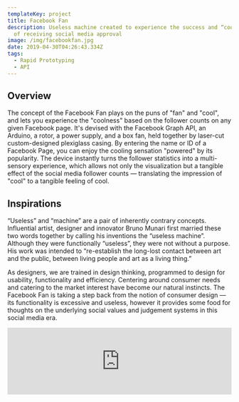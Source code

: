 ```yaml
---
templateKey: project
title: Facebook Fan
description: Useless machine created to experience the success and “cool” effect
  of receiving social media approval
image: /img/facebookfan.jpg
date: 2019-04-30T04:26:43.334Z
tags:
  - Rapid Prototyping
  - API
---
```

## Overview

The concept of the Facebook Fan plays on the puns of "fan" and "cool", and lets you experience the "coolness" based on the follower counts on any given Facebook page. It's devised with the Facebook Graph API, an Arduino, a rotor, a power supply, and a box fan, held together by laser-cut custom-designed plexiglass casing. By entering the name or ID of a Facebook Page, you can enjoy the cooling sensation "powered" by its popularity. The device instantly turns the follower statistics into a multi-sensory experience, which allows not only the visualization but a tangible effect of the social media follower counts — translating the impression of "cool" to a tangible feeling of cool.

<div class="grid grid--col_2">
<rehype-image src="facebookfan.jpg" caption="This is one of the four postcards I designed for this event. "></rehype-image>
</div>

## Inspirations

“Useless” and “machine” are a pair of inherently contrary concepts. Influential artist, designer and innovator Bruno Munari first married these two words together by calling his inventions the “useless machine”. Although they were functionally “useless”, they were not without a purpose. His work was intended to “re-establish the long-lost contact between art and the public, between living people and art as a living thing.”

As designers, we are trained in design thinking, programmed to design for usability, functionality and efficiency. Centering around consumer needs and catering to the market interest have become our natural instincts. The Facebook Fan is taking a step back from the notion of consumer design — its functionality is excessive and useless, however it provides some food for thoughts on the underlying social values and judgement systems in this social media era. 

<div class="youtubeWrapper" style="max-width:800px"><iframe width="100%" src="https://www.youtube.com/embed/jjqPoa0heMM???rel=0" frameborder="0" allowfullscreen></iframe></div>